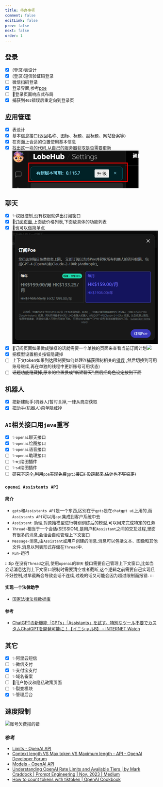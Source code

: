 ```yaml
---
title: 待办事项
comment: false
editLink: false
prev: false
next: false
order: 1
---
```


<script setup lang="ts">
const images1 = [{src:'https://github.com/hhypygy/images/raw/master/20231224/2023-12-24_01-46.6cjgzr9cjcs0.webp',alt:''}]
const images2 = [{src:'https://cdn.jsdelivr.net/gh/hhypygy/images@master/20240101/权限控制流程.48ywtfvc0vs0.svg',alt:'权限控制流程'}]
const images3 = [{src:'https://cdn.jsdelivr.net/gh/hhypygy/images@master/20240108/image.ts6vyix6djk.png',alt:''},{src:'https://cdn.jsdelivr.net/gh/hhypygy/images@master/20240108/image.6rfwjicdidg0.png',alt:''}]
const images4 = [{src:'https://cdn.jsdelivr.net/gh/hhypygy/images@master/20240108/image.77tweqbwzq00.png',alt:''} ]

const 聊天相关任务 = [
{ title:"测试",completed:false }
]
</script>

## 登录

- [x] (登录)表设计
- [x] (登录)短信验证码登录
- [ ] 微信扫码登录
- [x] 登录界面,参考[poe](https://poe.com/login?redirect_url=%2FChatGPT)
- [ ] 📱登录页面响应式布局
- [x] 捕获到`403`错误后重定向到登录页

## 应用管理

- [x] 表设计
- [x] 基本信息接口(返回名称、图标、标题、副标题、网站备案等)
- [x] 在页面上合适的位置使用基本信息
- [x] 找出这一块的代码,从自己的服务器获取是否需要更新![](./assets/2023-12-24_01-25.png)

## 聊天

- [x] ✨权限控制,没有权限就弹出订阅窗口
- [x] 💄[订阅页面](https://codepen.io/inescodes/pen/PoxMyvX),上面放价格列表,下面放具体的功能列表
- [x] 💄也可以做简单点![](./assets/img_5.png)
- [x] 
  💄订阅页面如果做成弹框的话就需要一个单独的页面来查看当前订阅计划![](https://cdn.jsdelivr.net/gh/hhypygy/images@master/20240110/image.64jntnb7zlw0.png)
- [x] 把模型设置相关按钮隐藏掉
- [ ] 上下文token如果到达限制要如何处理?(捕获限制相关的[错误](https://poe.com/s/lZ6FwqIjHH0UpAZTKqfA)
  ,然后切换到可用账号继续,再在单独的线程中更新账号可用状态)
- [ ] ~~话题功能隐藏掉,原来的位置换成"新建聊天",然后把角色设定放到下面~~<ImageRenderer :value="images3" />

## 机器人

- [x] 把新建助手(机器人)暂时关掉,一律从商店获取
- [x] 把助手(机器人)菜单隐藏掉

## `AI`相关接口用`java`重写

- [x] ✨`openai`聊天接口
- [x] ✨`openai`绘图接口
- [x] ✨`openai`语音接口
- [ ] ✨`openai`助理接口
- [ ] ✨`mj`绘图插件
- [ ] ✨`sd`绘图插件
- [ ] ~~研究下[这个](https://github.com/snowby666/poe-api-wrapper),利用`poe`实现免费`gpt3`接口(
  没跑起来,估计也不够稳定)~~

### `openai Assistants API`

#### 简介

* `gpts`和`Assistants API`是一个东西,区别在于`gpts`是在`chatgpt ui`上用的,而`Assistants API`可以用`api`集成到客户系统中去
* `Assistant`-助理,对原始模型进行特别训练后的模型,可以用来完成特定的任务
* `Thread`-相当于一个会话(SESSION),是用户和`Assistant`之间的交互过程,里面有很多的消息,会话会自动管理上下文窗口
* `Message`-消息,由`Assistant`或用户创建的消息.消息可以包括文本、图像和其他文件.消息以列表形式存储在`Thread`中.
* `Run`-运行

:::tip
在没有`Thread`之前,使用`openai`的`聊天`
接口需要自己管理上下文窗口,比如当会话消息达到上下文窗口限制时需要清空或者截断,这个逻辑之前需要自己实现且不好控制,过早截断会导致会话不连续,过晚的话又可能会因为超过限制而报错.
:::


#### 实现一个法律助手

* [国家法律法规数据库](https://flk.npc.gov.cn/)

#### 参考

* [ChatGPTの新機能「GPTs」「Assistants」を試す。特別なツール不要でカスタムChatGPTを開発可能に！【イニシャルB】 - INTERNET Watch](https://internet.watch.impress.co.jp/docs/column/shimizu/1546371.html)

## 其它

- [x] ✨阿里云短信
- [ ] ✨微信支付
- [x] ✨支付宝支付
- [ ] ✨域名备案
- [ ] 💄用户协议和隐私政策页面
- [ ] ✨裂变模块
- [x] ✨管理后台

## 速度限制

![账号欠费报的错](https://cdn.jsdelivr.net/gh/hhypygy/images@master/20240109/image.78khh98rkmc0.png)

### 参考

* [Limits - OpenAI API](https://platform.openai.com/account/limits)
* [Context length VS Max token VS Maximum length - API - OpenAI Developer Forum](https://community.openai.com/t/context-length-vs-max-token-vs-maximum-length/125585)
* [Models - OpenAI API](https://platform.openai.com/docs/models/gpt-3-5)
* [Understanding OpenAI Rate Limits and Available Tiers | by Mark Craddock | Prompt Engineering | Nov, 2023 | Medium](https://medium.com/prompt-engineering/understanding-openai-rate-limits-and-available-tiers-10caeb79d120)
* [How to count tokens with tiktoken | OpenAI Cookbook](https://cookbook.openai.com/examples/how_to_count_tokens_with_tiktoken)
